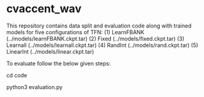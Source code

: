 # cvaccent_wav
This repository contains data split and evaluation code along with trained models for five configurations of TFN:
(1) LearnFBANK (../models/learnFBANK.ckpt.tar)
(2) Fixed (../models/fixed.ckpt.tar)
(3) Learnall (../models/learnall.ckpt.tar)
(4) RandInt (../models/rand.ckpt.tar)
(5) LinearInt (../models/linear.ckpt.tar)

To evaluate follow the below given steps:

cd code

python3 evaluation.py <config-type> 
